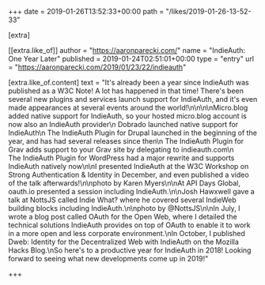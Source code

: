 +++
date = 2019-01-26T13:52:33+00:00
path = "/likes/2019-01-26-13-52-33"

[extra]

[[extra.like_of]]
author = "https://aaronparecki.com/"
name = "IndieAuth: One Year Later"
published = 2019-01-24T02:51:01+00:00
type = "entry"
url = "https://aaronparecki.com/2019/01/23/22/indieauth"

[extra.like_of.content]
text = "It's already been a year since IndieAuth was published as a W3C Note! A lot has happened in that time! There's been several new plugins and services launch support for IndieAuth, and it's even made appearances at several events around the world!\n\n\n\nMicro.blog added native support for IndieAuth, so your hosted micro.blog account is now also an IndieAuth provider\n  Dobrado launched native support for IndieAuth\n  The IndieAuth Plugin for Drupal launched in the beginning of the year, and has had several releases since then\n  The IndieAuth Plugin for Grav adds support to your Grav site by delegating to indieauth.com\n  The IndieAuth Plugin for WordPress had a major rewrite and supports IndieAuth natively now\n\nI presented IndieAuth at the W3C Workshop on Strong Authentication &amp; Identity in December, and even published a video of the talk afterwards!\n\nphoto by Karen Myers\n\nAt API Days Global, oauth.io presented a session including IndieAuth.\n\nJosh Hawxwell gave a talk at NottsJS called Indie What? where he covered several IndieWeb building blocks including IndieAuth.\n\nphoto by @NottsJS\n\nIn July, I wrote a blog post called OAuth for the Open Web, where I detailed the technical solutions IndieAuth provides on top of OAuth to enable it to work in a more open and less corporate environment.\nIn October, I published Dweb: Identity for the Decentralized Web with IndieAuth on the Mozilla Hacks Blog.\nSo here's to a productive year for IndieAuth in 2018! Looking forward to seeing what new developments come up in 2019!"

+++

